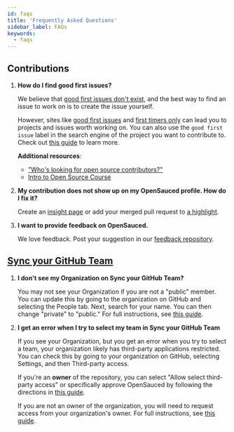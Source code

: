 ```yaml
---
id: faqs
title: 'Frequently Asked Questions'
sidebar_label: FAQs
keywords:
  - faqs
---
```


## Contributions

1. **How do I find good first issues?**

   We believe that [good first issues don't exist](https://opensauced.pizza/blog/good-first-issues-dont-exist), and the best way to find an issue to work on is to create the issue yourself.

   However, sites like [good first issues](https://goodfirstissues.com/) and [first timers only](https://www.firsttimersonly.com/) can lead you to projects and issues worth working on. You can also use the `good first issue` label in the search engine of the project you want to contribute to. Check out [this guide](https://www.freecodecamp.org/news/how-to-find-good-first-issues-on-github/) to learn more.

   **Additional resources**:

   - ["Who's looking for open source contributors?"](https://dev.to/opensauced/whos-looking-for-open-source-contributors-week-46-247i)
   - [Intro to Open Source Course](https://intro.opensauced.pizza/)

2. **My contribution does not show up on my OpenSauced profile. How do I fix it?**

   Create an [insight page](https://app.opensauced.pizza/hub/insights) or add your merged pull request to [a highlight](https://app.opensauced.pizza/feed).

3. **I want to provide feedback on OpenSauced.**

   We love feedback. Post your suggestion in our [feedback repository](https://github.com/orgs/open-sauced/discussions).

## [Sync your GitHub Team](#sync-your-github-team)

1. **I don't see my Organization on Sync your GitHub Team?**

   You may not see your Organization if you are not a "public" member. You can update this by going to the organization on GitHub and selecting the People tab. Next, search for your name. You can then change "private" to "public." For full instructions, see [this guide](https://docs.github.com/en/account-and-profile/setting-up-and-managing-your-personal-account-on-github/managing-your-membership-in-organizations/publicizing-or-hiding-organization-membership).

2. **I get an error when I try to select my team in Sync your GitHub Team**

   If you see your Organization, but you get an error when you try to select a team, your organization likely has third-party applications restricted. You can check this by going to your organization on GitHub, selecting Settings, and then Third-party access.

   If you're an **owner** of the repository, you can select "Allow select third-party access" or specifically approve OpenSauced by following the directions in [this guide](https://docs.github.com/en/organizations/managing-oauth-access-to-your-organizations-data/approving-oauth-apps-for-your-organization).

   If you are not an owner of the organization, you will need to request access from your organization's owner. For full instructions, see [this guide](https://docs.github.com/en/account-and-profile/setting-up-and-managing-your-personal-account-on-github/managing-your-membership-in-organizations/requesting-organization-approval-for-oauth-apps).

